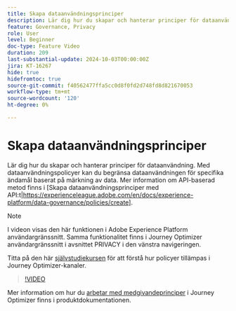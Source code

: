 ```yaml
---
title: Skapa dataanvändningsprinciper
description: Lär dig hur du skapar och hanterar principer för dataanvändning.
feature: Governance, Privacy
role: User
level: Beginner
doc-type: Feature Video
duration: 209
last-substantial-update: 2024-10-03T00:00:00Z
jira: KT-16267
hide: true
hidefromtoc: true
source-git-commit: f40562477ffa5cc0d8f0fd2d748fd8d821670053
workflow-type: tm+mt
source-wordcount: '120'
ht-degree: 0%

---
```



# Skapa dataanvändningsprinciper

Lär dig hur du skapar och hanterar principer för dataanvändning. Med dataanvändningspolicyer kan du begränsa dataanvändningen för specifika ändamål baserat på märkning av data. Mer information om API-baserad metod finns i [Skapa dataanvändningsprinciper med API:t|https://experienceleague.adobe.com/en/docs/experience-platform/data-governance/policies/create].

>[!NOTE]
>
>I videon visas den här funktionen i Adobe Experience Platform användargränssnitt. Samma funktionalitet finns i Journey Optimizer användargränssnitt i avsnittet PRIVACY i den vänstra navigeringen.
>
>Titta på den här [självstudiekursen](/help/privacy/enforce-data-usage-policies-in-journey-optimizer-channels.md) för att förstå hur policyer tillämpas i Journey Optimizer-kanaler.

>[!VIDEO](https://video.tv.adobe.com/v/32977/?learn=on)

Mer information om hur du [arbetar med medgivandeprinciper](https://experienceleague.adobe.com/en/docs/journey-optimizer/using/privacy/consent/consent-restricted) i Journey Optimizer finns i produktdokumentationen.
